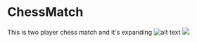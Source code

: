 # ChessMatch
This is two player chess match and it's expanding
![alt text](https://drive.google.com/file/d/1DpGniblR9jdetYuNkbvU4yxxD1lM9-n-/view?usp=sharing/20170721_165639.jpg)
<img src='https://drive.google.com/file/d/1DpGniblR9jdetYuNkbvU4yxxD1lM9-n-/view?usp=sharing'>
